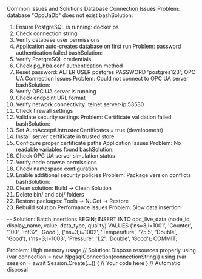 ﻿Common Issues and Solutions
Database Connection Issues
Problem: database "OpcUaDb" does not exist
bashSolution:
1. Ensure PostgreSQL is running: docker ps
2. Check connection string
3. Verify database user permissions
4. Application auto-creates database on first run
Problem: password authentication failed
bashSolution:
1. Verify PostgreSQL credentials
2. Check pg_hba.conf authentication method
3. Reset password: ALTER USER postgres PASSWORD 'postgres123';
OPC UA Connection Issues
Problem: Could not connect to OPC UA server
bashSolution:
1. Verify OPC UA server is running
2. Check endpoint URL format
3. Verify network connectivity: telnet server-ip 53530
4. Check firewall settings
5. Validate security settings
Problem: Certificate validation failed
bashSolution:
1. Set AutoAcceptUntrustedCertificates = true (development)
2. Install server certificate in trusted store
3. Configure proper certificate paths
Application Issues
Problem: No readable variables found
bashSolution:
1. Check OPC UA server simulation status
2. Verify node browse permissions
3. Check namespace configuration
4. Enable additional security policies
Problem: Package version conflicts
bashSolution:
1. Clean solution: Build → Clean Solution
2. Delete bin/ and obj/ folders
3. Restore packages: Tools → NuGet → Restore
4. Rebuild solution
Performance Issues
Problem: Slow data insertion

-- Solution: Batch insertions
BEGIN;
INSERT INTO opc_live_data (node_id, display_name, value, data_type, quality) VALUES
  ('ns=3;i=1001', 'Counter', '100', 'Int32', 'Good'),
  ('ns=3;i=1002', 'Temperature', '25.5', 'Double', 'Good'),
  ('ns=3;i=1003', 'Pressure', '1.2', 'Double', 'Good');
COMMIT;

Problem: High memory usage
// Solution: Dispose resources properly
using (var connection = new NpgsqlConnection(connectionString))
using (var session = await Session.Create(...))
{
    // Your code here
} // Automatic disposal